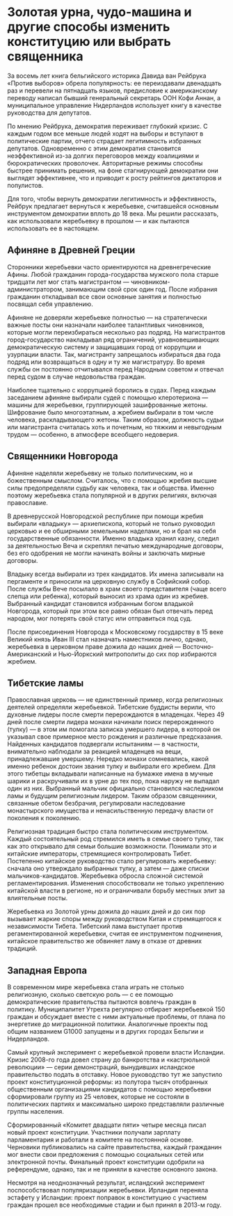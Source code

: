
# Золотая урна, чудо-машина и другие способы изменить конституцию или выбрать священника

За восемь лет книга бельгийского историка Давида ван Рейбрука «Против выборов» обрела популярность: ее переиздавали двенадцать раз и перевели на пятнадцать языков, предисловие к американскому переводу написал бывший генеральный секретарь ООН Кофи Аннан, а муниципальное управление Нидерландов использует книгу в качестве руководства для депутатов.

По мнению Рейбрука, демократия переживает глубокий кризис. С каждым годом все меньше людей ходят на выборы и вступают в политические партии, отчего страдает легитимность избранных депутатов. Одновременно с этим демократия становится неэффективной из-за долгих переговоров между коалициями и бюрократических проволочек. Авторитарные режимы способны быстрее принимать решения, на фоне стагнирующей демократии они выглядят эффективнее, что и приводит к росту рейтингов диктаторов и популистов.

Для того, чтобы вернуть демократии легитимность и эффективность, Рейбрук предлагает вернуться к жеребьевке, считавшейся основным инструментом демократии вплоть до 18 века. Мы решили рассказать, как использовали жеребьевку в прошлом — и как пытаются использовать ее в настоящем.

## Афиняне в Древней Греции
Сторонники жеребьевки часто ориентируются на древнегреческие Афины. Любой гражданин города-государства мужского пола старше тридцати лет мог стать магистрантом — чиновником-администратором, занимающим свой срок один год. После избрания гражданин откладывал все свои основные занятия и полностью посвящал себя управлению.

Афиняне не доверяли жеребьевке полностью — на стратегически важные посты они назначали наиболее талантливых чиновников, которые могли переизбираться несколько раз подряд. На магистрантов город-государство накладывал ряд ограничений, уравновешивающих демократическую систему и защищавших город от коррупции и узурпации власти. Так, магистранту запрещалось избираться два года подряд или возвращаться в одну и ту же магистратуру. Во время службы он постоянно отчитывался перед Народным советом и отвечал перед судом в случае недовольства граждан.

Наиболее тщательно с коррупцией боролись в судах. Перед каждым заседанием афиняне выбирали судей с помощью клеротериона — машины для жеребьевки, группирующей зашифрованные жетоны. Шифрование было многоэтапным, а жребием выбирали в том числе человека, раскладывающего жетоны. Таким образом, должность судьи или магистранта считалась хоть и почетным, но тяжким и невыгодным трудом — особенно, в атмосфере всеобщего недоверия.

## Священники Новгорода
Афиняне наделяли жеребьевку не только политическим, но и божественным смыслом. Считалось, что с помощью жребия высшие силы предопределяли судьбу как человека, так и общества. Именно поэтому жеребьевка стала популярной и в других религиях, включая православие.

В древнерусской Новгородской республике при помощи жребия выбирали «владыку» — архиепископа, который не только руководил церковью и ее обширными земельными наделами, но и брал на себя государственные обязанности. Именно владыка хранил казну, следил за деятельностью Веча и скреплял печатью международные договоры, без его одобрения не могли начинать войны и заключать мирные договоры.

Владыку всегда выбирали из трех кандидатов. Их имена записывали на пергаменте и приносили на церковную службу в Софийский собор. После службы Вече посылало в храм своего представителя (чаще всего слепца или ребенка), который выносил из храма один из жребиев. Выбранный кандидат становился избранным богом владыкой Новгорода, который при этом все равно обязан был отвечать перед народом, мог потерять свой статус или отправиться под суд.

После присоединения Новгорода к Московскому государству в 15 веке Великий князь Иван III стал назначать наместников лично, однако, жеребьевка в церковном праве дожила до наших дней — Восточно-Американский и Нью-Йоркский митрополиты до сих пор избираются жребием.

## Тибетские ламы
Православная церковь — не единственный пример, когда религиозных деятелей определяли жеребьевкой. Тибетские буддисты верили, что духовные лидеры после смерти перерождаются в младенцах. Через 49 дней после смерти лидера монахи начинали поиск перерожденного (тулку) — в этом им помогала записка умершего лидера, в которой он указывал свое примерное место рождения и различные предсказания. Найденных кандидатов подвергали испытаниям — в частности, внимательно наблюдали за реакцией младенцев на вещи, принадлежавшие умершему. Нередко монахи сомневались, какой именно ребенок достоин звания тулку и выбирали его жребием. Для этого тибетцы вкладывали написанные на бумажке имена в мучные шарики и раскручивали их в урне до тех пор, пока наружу не выпадал один из них. Выбранный мальчик официально становился наследником ламы и будущим религиозным лидером. Таким образом священники, связанные обетом безбрачия, регулировали наследование монастырского имущества и ненасильственную передачу власти от поколения к поколению.

Религиозная традиция быстро стала политическим инструментом. Каждый состоятельный род стремился иметь в семье своего тулку, так как это открывало для семьи большие возможности.  Понимали это и китайские императоры, стремящиеся контролировать Тибет. Постепенно китайское руководство стало регулировать жеребьевку: сначала оно утверждало выбранных тулку, а затем — даже списки мальчиков-кандидатов. Жеребьевка обросла сложной системой регламентирования. Изменения способствовали не только укреплению китайской власти в регионе, но и ограничивали борьбу местных элит за влиятельные посты.

Жеребьевка из Золотой урны дожила до наших дней и до сих пор вызывает жаркие споры между руководством Китая и стремящегося к независимости Тибета. Тибетский лама выступает против регаментированной жеребьевки, считая ее инструментом подчинения, китайское правительство же обвиняет ламу в отказе от древних традиций.

## Западная Европа
В современном мире жеребьевка стала играть не столько религиозную, сколько светскую роль — с ее помощью демократические правительства пытаются вовлечь граждан в политику. Муниципалитет Утрехта регулярно отбирает жеребьевкой 150 граждан и обсуждает вместе с ними актуальные проблемы, от плана по энергетике до миграционной политики. Аналогичные проекты под общим названием G1000 запущены и в других городах Бельгии и Нидерландов.

Самый крупный эксперимент с жеребьевкой провели власти Исландии. Кризис 2008-го года довел страну до банкротства и «кастрюльной революции» — серии демонстраций, вынудивших исландское правительство подать в отставку. Новое руководство тут же запустило проект конституционной реформы: из полутора тысяч отобранных общественным организациями кандидатов с помощью жеребьевки сформировали группу из 25 человек, которые не состояли в политических партиях и максимально широко представляли различные группы населения.

Сформированный «Комитет двадцати пяти» четыре месяца писал новый проект конституции. Участники получали зарплату парламентария и работали в комитете на постоянной основе. Черновики публиковались на сайте правительства, каждый гражданин мог внести свои предложения с помощью социальных сетей или электронной почты. Финальный проект конституции одобрили на референдуме, однако, так и не приняли в качестве основного закона. 

Несмотря на неоднозначный результат, исландский эксперимент поспособствовал популяризации жеребьевки. Ирландия переняла эстафету у Исландии: проект поправок в конституцию с участием граждан прошел все необходимые стадии и был принял в 2013-м году.